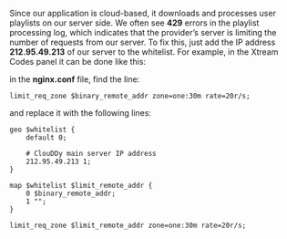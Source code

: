 Since our application is cloud-based, it downloads and processes user playlists on our server side. We often see **429** errors in the playlist processing log, which indicates that the provider’s server is limiting the number of requests from our server. To fix this, just add the IP address **212.95.49.213** of our server to the whitelist. For example, in the Xtream Codes panel it can be done like this:

in the **nginx.conf** file, find the line:

    limit_req_zone $binary_remote_addr zone=one:30m rate=20r/s;

and replace it with the following lines:

    geo $whitelist {
    	default 0;
    
    	# ClouDDy main server IP address
    	212.95.49.213 1;
    }
    
    map $whitelist $limit_remote_addr {
    	0 $binary_remote_addr;
    	1 "";
    }
    
    limit_req_zone $limit_remote_addr zone=one:30m rate=20r/s;

